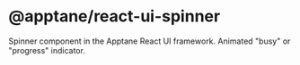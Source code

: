 # @apptane/react-ui-spinner

Spinner component in the Apptane React UI framework. Animated "busy" or "progress" indicator.
